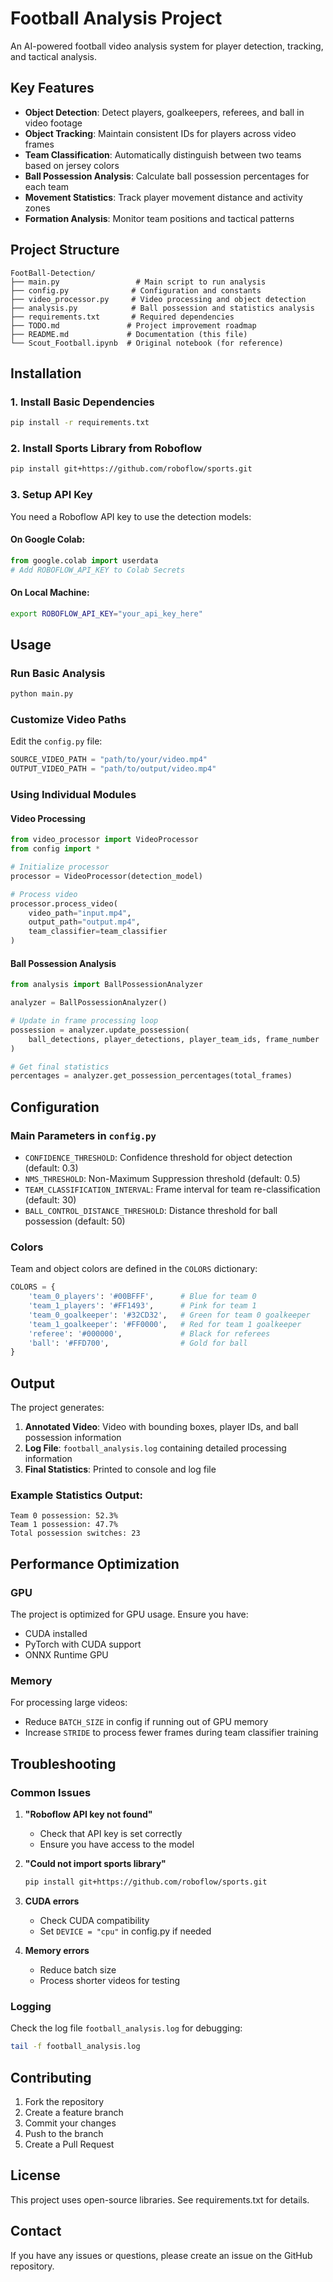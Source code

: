 # Football Analysis Project

An AI-powered football video analysis system for player detection, tracking, and tactical analysis.

## Key Features

- **Object Detection**: Detect players, goalkeepers, referees, and ball in video footage
- **Object Tracking**: Maintain consistent IDs for players across video frames
- **Team Classification**: Automatically distinguish between two teams based on jersey colors
- **Ball Possession Analysis**: Calculate ball possession percentages for each team
- **Movement Statistics**: Track player movement distance and activity zones
- **Formation Analysis**: Monitor team positions and tactical patterns

## Project Structure

```
FootBall-Detection/
├── main.py                 # Main script to run analysis
├── config.py              # Configuration and constants
├── video_processor.py     # Video processing and object detection
├── analysis.py            # Ball possession and statistics analysis
├── requirements.txt       # Required dependencies
├── TODO.md               # Project improvement roadmap
├── README.md             # Documentation (this file)
└── Scout_Football.ipynb  # Original notebook (for reference)
```

## Installation

### 1. Install Basic Dependencies

```bash
pip install -r requirements.txt
```

### 2. Install Sports Library from Roboflow

```bash
pip install git+https://github.com/roboflow/sports.git
```

### 3. Setup API Key

You need a Roboflow API key to use the detection models:

#### On Google Colab:

```python
from google.colab import userdata
# Add ROBOFLOW_API_KEY to Colab Secrets
```

#### On Local Machine:

```bash
export ROBOFLOW_API_KEY="your_api_key_here"
```

## Usage

### Run Basic Analysis

```python
python main.py
```

### Customize Video Paths

Edit the `config.py` file:

```python
SOURCE_VIDEO_PATH = "path/to/your/video.mp4"
OUTPUT_VIDEO_PATH = "path/to/output/video.mp4"
```

### Using Individual Modules

#### Video Processing

```python
from video_processor import VideoProcessor
from config import *

# Initialize processor
processor = VideoProcessor(detection_model)

# Process video
processor.process_video(
    video_path="input.mp4",
    output_path="output.mp4",
    team_classifier=team_classifier
)
```

#### Ball Possession Analysis

```python
from analysis import BallPossessionAnalyzer

analyzer = BallPossessionAnalyzer()

# Update in frame processing loop
possession = analyzer.update_possession(
    ball_detections, player_detections, player_team_ids, frame_number
)

# Get final statistics
percentages = analyzer.get_possession_percentages(total_frames)
```

## Configuration

### Main Parameters in `config.py`

- `CONFIDENCE_THRESHOLD`: Confidence threshold for object detection (default: 0.3)
- `NMS_THRESHOLD`: Non-Maximum Suppression threshold (default: 0.5)
- `TEAM_CLASSIFICATION_INTERVAL`: Frame interval for team re-classification (default: 30)
- `BALL_CONTROL_DISTANCE_THRESHOLD`: Distance threshold for ball possession (default: 50)

### Colors

Team and object colors are defined in the `COLORS` dictionary:

```python
COLORS = {
    'team_0_players': '#00BFFF',      # Blue for team 0
    'team_1_players': '#FF1493',      # Pink for team 1
    'team_0_goalkeeper': '#32CD32',   # Green for team 0 goalkeeper
    'team_1_goalkeeper': '#FF0000',   # Red for team 1 goalkeeper
    'referee': '#000000',             # Black for referees
    'ball': '#FFD700',                # Gold for ball
}
```

## Output

The project generates:

1. **Annotated Video**: Video with bounding boxes, player IDs, and ball possession information
2. **Log File**: `football_analysis.log` containing detailed processing information
3. **Final Statistics**: Printed to console and log file

### Example Statistics Output:

```
Team 0 possession: 52.3%
Team 1 possession: 47.7%
Total possession switches: 23
```

## Performance Optimization

### GPU

The project is optimized for GPU usage. Ensure you have:

- CUDA installed
- PyTorch with CUDA support
- ONNX Runtime GPU

### Memory

For processing large videos:

- Reduce `BATCH_SIZE` in config if running out of GPU memory
- Increase `STRIDE` to process fewer frames during team classifier training

## Troubleshooting

### Common Issues

1. **"Roboflow API key not found"**

   - Check that API key is set correctly
   - Ensure you have access to the model

2. **"Could not import sports library"**

   ```bash
   pip install git+https://github.com/roboflow/sports.git
   ```

3. **CUDA errors**

   - Check CUDA compatibility
   - Set `DEVICE = "cpu"` in config.py if needed

4. **Memory errors**
   - Reduce batch size
   - Process shorter videos for testing

### Logging

Check the log file `football_analysis.log` for debugging:

```bash
tail -f football_analysis.log
```

## Contributing

1. Fork the repository
2. Create a feature branch
3. Commit your changes
4. Push to the branch
5. Create a Pull Request

## License

This project uses open-source libraries. See requirements.txt for details.

## Contact

If you have any issues or questions, please create an issue on the GitHub repository.
